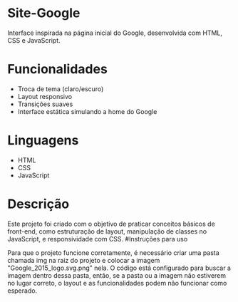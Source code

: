 # Site-Google
Interface inspirada na página inicial do Google, desenvolvida com HTML, CSS e JavaScript.

# Funcionalidades

- Troca de tema (claro/escuro)
- Layout responsivo
- Transições suaves
- Interface estática simulando a home do Google

# Linguagens

- HTML
- CSS
- JavaScript

# Descrição

Este projeto foi criado com o objetivo de praticar conceitos básicos de front-end, como estruturação de layout, manipulação de classes no JavaScript, e responsividade com CSS.
#Instruções para uso

Para que o projeto funcione corretamente, é necessário criar uma pasta chamada img na raiz do projeto e colocar a imagem "Google_2015_logo.svg.png" nela. O código está configurado para buscar a imagem dentro dessa pasta, então, se a pasta ou a imagem não estiverem no lugar correto, o layout e as funcionalidades podem não funcionar como esperado.
